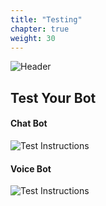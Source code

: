 ```yaml
---
title: "Testing"
chapter: true
weight: 30
---
```


![Header](/images/Testing.jpg)

## Test Your Bot

#### Chat Bot

![Test Instructions](/images/Testing.jpg)

#### Voice Bot

![Test Instructions](/images/TestVoice.jpg)